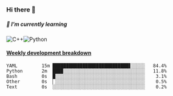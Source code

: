 ### Hi there 👋

##### 🌱 I’m currently learning

![C++](https://img.shields.io/badge/-C++-00599C?style=flat-square&logo=c)![Python](https://img.shields.io/badge/-Python-black?style=flat-square&logo=Python)


<!-- waka-box start -->
#### <a href="https://gist.github.com/bf274261b4c8553e17fc709dfc3cfa97" target="_blank">Weekly development breakdown</a>
```text
YAML    	 15m ████████████████████████████▋░░░░░   84.4% 
Python  	 2m  ███▉░░░░░░░░░░░░░░░░░░░░░░░░░░░░░░   11.8% 
Bash    	 0s  █░░░░░░░░░░░░░░░░░░░░░░░░░░░░░░░░░    3.1% 
Other   	 0s  ▏░░░░░░░░░░░░░░░░░░░░░░░░░░░░░░░░░    0.5% 
Text    	 0s  ░░░░░░░░░░░░░░░░░░░░░░░░░░░░░░░░░░    0.2% 
```
<!-- Powered by https://github.com/YouEclipse/waka-box-go . -->
<!-- waka-box end -->



<!--
**KomoreKalu/KomoreKalu** is a ✨ _special_ ✨ repository because its `README.md` (this file) appears on your GitHub profile.

Here are some ideas to get you started:

- 🔭 I’m currently working on ...
- 🌱 I’m currently learning ...
- 👯 I’m looking to collaborate on ...
- 🤔 I’m looking for help with ...
- 💬 Ask me about ...
- 📫 How to reach me: ...
- 😄 Pronouns: ...
- ⚡ Fun fact: ...
-->
